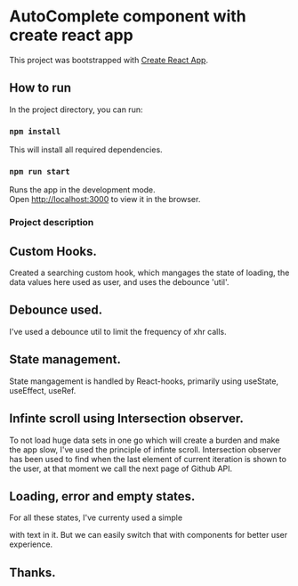 # AutoComplete component with create react app

This project was bootstrapped with [Create React App](https://github.com/facebook/create-react-app).

## How to run

In the project directory, you can run:

### `npm install`

This will install all required dependencies.

### `npm run start`

Runs the app in the development mode.\
Open [http://localhost:3000](http://localhost:3000) to view it in the browser.

### Project description

## Custom Hooks.

Created a searching custom hook, which mangages the state of loading, the data values here used as user, and uses the debounce 'util'.

## Debounce used.

I've used a debounce util to limit the frequency of xhr calls.

## State management.

State mangagement is handled by React-hooks, primarily using useState, useEffect, useRef.

## Infinte scroll using Intersection observer.

To not load huge data sets in one go which will create a burden and make the app slow, I've used the principle of infinte scroll.
Intersection observer has been used to find when the last element of current iteration is shown to the user, at that moment we call the next page of Github API.

## Loading, error and empty states.

For all these states, I've currenty used a simple <div> with text in it. But we can easily switch that with components for better user experience.

## Thanks.
